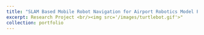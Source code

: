 ```yaml
---
title: "SLAM Based Mobile Robot Navigation for Airport Robotics Model Prototyping "
excerpt: Research Project <br/><img src='/images/turtlebot.gif'>"
collection: portfolio
---
```


